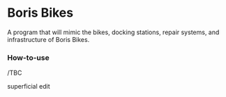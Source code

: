 # Boris Bikes #

A program that will mimic the bikes, docking stations, repair systems, and infrastructure of Boris Bikes. 

### How-to-use ###

/TBC

superficial edit